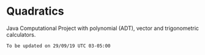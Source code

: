 # Quadratics
Java Computational Project with polynomial (ADT), vector and trigonometric calculators.
```
To be updated on 29/09/19 UTC 03-05:00
```
